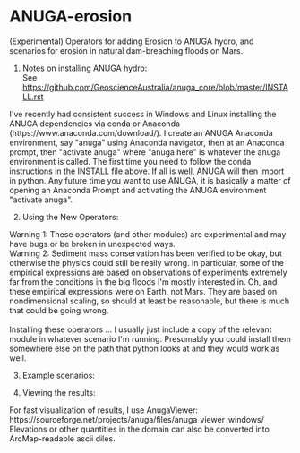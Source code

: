 # ANUGA-erosion
(Experimental) Operators for adding Erosion to ANUGA hydro, and scenarios for erosion in natural dam-breaching floods on Mars.

1) Notes on installing ANUGA hydro:<br>
See https://github.com/GeoscienceAustralia/anuga_core/blob/master/INSTALL.rst<br>

<p>I've recently had consistent success in Windows and Linux installing the ANUGA dependencies via conda or Anaconda (https://www.anaconda.com/download/).  I create an ANUGA Anaconda environment, say "anuga" using Anaconda navigator, then at an Anaconda prompt, then "activate anuga" where "anuga here" is whatever the anuga environment is called.  The first time you need to follow the conda instructions in the INSTALL file above.  If all is well, ANUGA will then import in python.  Any future time you want to use ANUGA, it is basically a matter of opening an Anaconda Prompt and activating the ANUGA environment "activate anuga".

2) Using the New Operators:<br>
<p> Warning 1: These operators (and other modules) are experimental and may have bugs or be broken in unexpected ways.  <br>
Warning 2: Sediment mass conservation has been verified to be okay, but otherwise the physics could still be really wrong. In particular, some of the empirical expressions are based on observations of experiments extremely far from the conditions in the big floods I'm mostly interested in.  Oh, and these empirical expressions were on Earth, not Mars. They are based on nondimensional scaling, so should at least be reasonable, but there is much that could be going wrong. <br>
<Br>
Installing these operators ... I usually just include a copy of the relevant module in whatever scenario I'm running.  Presumably you could install them somewhere else on the path that python looks at and they would work as well.

3) Example scenarios:

4) Viewing the results:  
<p>For fast visualization of results, I use AnugaViewer: https://sourceforge.net/projects/anuga/files/anuga_viewer_windows/<br>
Elevations or other quantities in the domain can also be converted into ArcMap-readable ascii diles. 
